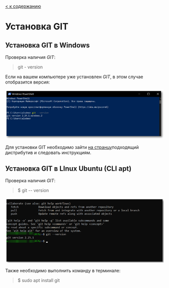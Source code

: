 [< к содержанию](./readme.md)

# Установка GIT


## Установка GIT в Windows

Проверка наличия *GIT*:
> git - version

Если на вашем компьютере уже установлен *GIT*, в этом случае отобразится версия: 

![](./assest/upgit.png)

Для установки GIT необходимо зайти [на странцу](./cod.md)подходящий дистрибутив и следовать инструкциям.

## Установка GIT в LInux Ubuntu (CLI apt)

Проверка наличия *GIT*:
> $ git -- version

![](./assest/upgit1.png)

Также необходимо выполнить команду в терминале:
> $ sudo apt install git

